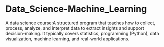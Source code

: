 # Data_Science-Machine_Learning
A data science course:A structured program that teaches how to collect, process, analyze, and interpret data to extract insights and support decision-making. It typically covers statistics, programming (Python), data visualization, machine learning, and real-world applications.
